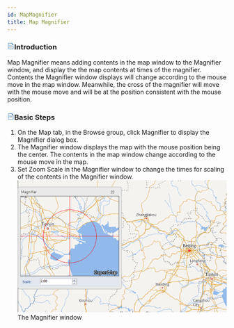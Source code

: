 ```yaml
---
id: MapMagnifier
title: Map Magnifier
---
```

### ![](../../img/read.gif)Introduction

Map Magnifier means adding contents in the map window to the Magnifier window, and display the the map contents at times of the magnifier. Contents the Magnifier window displays will change according to the mouse move in the map window. Meanwhile, the cross of the magnifier will move with the mouse move and will be at the position consistent with the mouse position.

### ![](../../img/read.gif)Basic Steps

  1. On the Map tab, in the Browse group, click Magnifier to display the Magnifier dialog box.
  2. The Magnifier window displays the map with the mouse position being the center. The contents in the map window change according to the mouse move in the map.
  3. Set Zoom Scale in the Magnifier window to change the times for scaling of the contents in the Magnifier window.
![](img-en/MapMagnifier.png)  
The Magnifier window  
